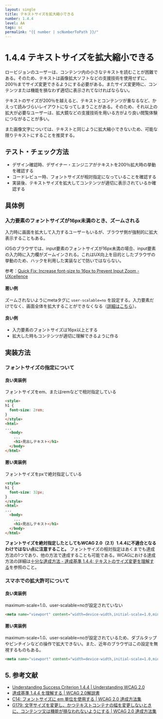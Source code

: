 ```yaml
---
layout: single
title: テキストサイズを拡大縮小できる
number: 1.4.4
level: AA
tags: sc
permalink: "{{ number | scNumberToPath }}/"
---
```


# 1.4.4 テキストサイズを拡大縮小できる

ロービジョンのユーザーは、コンテンツ内の小さなテキストを読むことが困難である。そのため、テキストは画像拡大ソフトなどの支援技術を使用せずに、200％までサイズ変更できるようにする必要がある。またサイズ変更時に、コンテンツまたは機能を損なわず適切に表示されてなければならない。

テキストのサイズが200％を越えると、テキストとコンテンツが重なるなど、かえって読みづらいレイアウトになってしまうことがある。そのため、それ以上の拡大が必要なユーザーは、拡大鏡などの支援技術を用いる方がより良い閲覧体験につながることが多い。

また画像文字については、テキストと同じように拡大縮小できないため、可能な限りテキストにすることを推奨する。

## テスト・チェック方法

- デザイン確認時、デザイナー・エンジニアがテキストを200％拡大時の挙動を確認する
- コードレビュー時、フォントサイズが相対指定になっていることを確認する
- 実装後、テキストサイズを拡大してコンテンツが適切に表示されているか確認する

## 具体例

### 入力要素のフォントサイズが16px未満のとき、ズームされる

入力時に画面を拡大して入力するユーザーもいるが、ブラウザ側が強制的に拡大表示することもある。

iOSのブラウザでは、input要素のフォントサイズが16px未満の場合、input要素の入力時に入力欄がズームインされる。これはUX向上を目的としたブラウザの挙動のため、ハックを利用した実装などで防いではならない。

参考：[Quick Fix: Increase font-size to 16px to Prevent Input Zoom - UXcellence](https://uxcellence.com/2014/fix-ios-input-zoom)

#### 悪い例

ズームされないようにmetaタグに `user-scalable=no` を設定する。入力要素だけでなく、画面全体を拡大することができなくなる（[詳細はこちら](#悪い実装例-1)）。

#### 良い例

- 入力要素のフォントサイズは16px以上とする
- 拡大した時もコンテンツが適切に理解できるように作る

## 実装方法

### フォントサイズの指定について

#### 良い実装例

フォントサイズをem、またはremなどで相対指定している

```html
<style>
h1 {
  font-size: 2rem;
}
</style>
<html>
...
  <body>
    ...
    <h1>見出しテキスト</h1>
  </body>
</html>
```

#### 悪い実装例

フォントサイズをpxで絶対指定している

```html
<style>
h1 {
  font-size: 32px;
}
</style>
<html>
...
  <body>
    ...
    <h1>見出しテキスト</h1>
  </body>
</html>
```

**フォントサイズを絶対指定したとしてもWCAG 2.0（2.1）1.4.4に不適合となるわけではない点に注意すること。** フォントサイズの相対指定はあくまでも達成方法の1つであり、他の方法で達成することも可能である。WCAGにおける達成方法の詳細は[十分な達成方法 - 達成基準 1.4.4: テキストのサイズ変更を理解する](https://waic.jp/docs/WCAG21/Understanding/resize-text.html#sufficient)を参照のこと。

### スマホでの拡大許可について

#### 良い実装例
maximum-scale=1.0、user-scalable=noが設定されていない

```html
<meta name="viewport" content="width=device-width,initial-scale=1.0,minimum-scale=1.0">
```

#### 悪い実装例

maximum-scale=1.0、user-scalable=noが設定されているため、ダブルタップやピンチインなどの操作で拡大できない。また、近年のブラウザはこの設定を無視するものもある。

```html
<meta name="viewport" content="width=device-width,initial-scale=1.0,minimum-scale=1.0,maximum-scale=1.0,user-scalable=no">
```

## 5. 参考文献

- [Understanding Success Criterion 1.4.4 | Understanding WCAG 2.0](https://www.w3.org/TR/UNDERSTANDING-WCAG20/visual-audio-contrast-scale.html)
- [達成基準 1.4.4 を理解する | WCAG 2.0解説書](https://waic.jp/docs/UNDERSTANDING-WCAG20/visual-audio-contrast-scale.html)
- [C14: フォントサイズに em 単位を使用する | WCAG 2.0 達成方法集](https://waic.jp/docs/WCAG-TECHS/C14.html)
- [G179: 文字サイズを変更し、かつテキストコンテナの幅を変更しないときに、コンテンツ又は機能が損なわれないようにする | WCAG 2.0 達成方法集](https://waic.jp/docs/WCAG-TECHS/G179.html)
